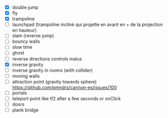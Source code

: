 -   [x] double jump
-   [x] fly
-   [x] trampoline
-   [ ] launchpad (trampoline incliné qui projette en avant en + de la projection en hauteur)
-   [ ] slam (reverse jump)
-   [ ] bouncy walls
-   [ ] slow time
-   [ ] ghost
-   [ ] reverse directions controls malus
-   [x] inverse gravity
-   [ ] inverse gravity in rooms (with collider)
-   [ ] moving walls
-   [ ] attraction point (gravity towards sphere) https://github.com/pmndrs/cannon-es/issues/100
-   [ ] portals
-   [ ] teleport point like tf2 after a few seconds or onClick
-   [ ] doors
-   [ ] plank bridge
